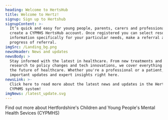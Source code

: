 ```yaml
---
heading: Welcome to HertsHub
title: Welcome to Hertz!
signup: Sign up to Hertshub
signupContent: >-
  It’s quick and easy for young people, parents, carers and professionals to
  create a CYPMHS HertsHub account. Once registered you can select resources and
  information specifically for your particular needs, make a referral and track
  progress of referral.
imgSrc: /Landing_bg.png
newsHeader: News and updates
newsBody: >
  Stay informed with the latest in healthcare. From new treatments and medical
  research to policy changes and tech innovations, we cover everything shaping
  the future of healthcare. Whether you're a professional or a patient, find
  important updates and expert insights right here.
newsLink: >-
  Click here to read more about the latest news and updates in the Hertfordshire
  CYPHMS system!
imgNews: /latest_update.svg
---
```




Find out more about Hertfordshire's Children and Young People's Mental Health Sevices (CYPMHS)
